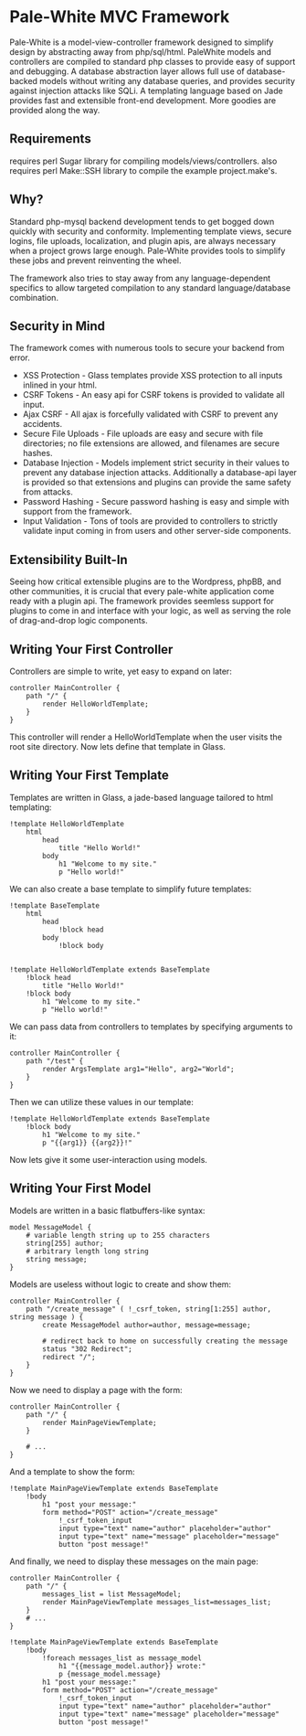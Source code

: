 # Pale-White MVC Framework
Pale-White is a model-view-controller framework designed to simplify design by abstracting away from php/sql/html.
PaleWhite models and controllers are compiled to standard php classes to provide easy of support and debugging.
A database abstraction layer allows full use of database-backed models without writing any database queries,
and provides security against injection attacks like SQLi.
A templating language based on Jade provides fast and extensible front-end development.
More goodies are provided along the way.

## Requirements
requires perl Sugar library for compiling models/views/controllers.
also requires perl Make::SSH library to compile the example project.make's.

## Why?
Standard php-mysql backend development tends to get bogged down quickly with security and conformity.
Implementing template views, secure logins, file uploads, localization, and plugin apis,
are always necessary when a project grows large enough.
Pale-White provides tools to simplify these jobs and prevent reinventing the wheel.

The framework also tries to stay away from any language-dependent specifics to allow
targeted compilation to any standard language/database combination.

## Security in Mind
The framework comes with numerous tools to secure your backend from error.
- XSS Protection - Glass templates provide XSS protection to all inputs inlined in your html.
- CSRF Tokens - An easy api for CSRF tokens is provided to validate all input.
- Ajax CSRF - All ajax is forcefully validated with CSRF to prevent any accidents.
- Secure File Uploads - File uploads are easy and secure with file directories;
no file extensions are allowed, and filenames are secure hashes.
- Database Injection - Models implement strict security in their values to prevent any database injection attacks.
Additionally a database-api layer is provided so that extensions and plugins can provide the same safety from attacks.
- Password Hashing - Secure password hashing is easy and simple with support from the framework.
- Input Validation - Tons of tools are provided to controllers to strictly validate input coming in from users and other server-side components.

## Extensibility Built-In
Seeing how critical extensible plugins are to the Wordpress, phpBB, and other communities,
it is crucial that every pale-white application come ready with a plugin api.
The framework provides seemless support for plugins to come in and interface with your logic,
as well as serving the role of drag-and-drop logic components.

## Writing Your First Controller
Controllers are simple to write, yet easy to expand on later:
```
controller MainController {
	path "/" {
		render HelloWorldTemplate;
	}
}
```
This controller will render a HelloWorldTemplate when the user visits the root site directory.
Now lets define that template in Glass.

## Writing Your First Template
Templates are written in Glass, a jade-based language tailored to html templating:
```
!template HelloWorldTemplate
	html
		head
			title "Hello World!"
		body
			h1 "Welcome to my site."
			p "Hello world!"
```

We can also create a base template to simplify future templates:
```
!template BaseTemplate
	html
		head
			!block head
		body
			!block body


!template HelloWorldTemplate extends BaseTemplate
	!block head
		title "Hello World!"
	!block body
		h1 "Welcome to my site."
		p "Hello world!"
```

We can pass data from controllers to templates by specifying arguments to it:
```
controller MainController {
	path "/test" {
		render ArgsTemplate arg1="Hello", arg2="World";
	}
}
```
Then we can utilize these values in our template:
```
!template HelloWorldTemplate extends BaseTemplate
	!block body
		h1 "Welcome to my site."
		p "{{arg1}} {{arg2}}!"
```
Now lets give it some user-interaction using models.

## Writing Your First Model
Models are written in a basic flatbuffers-like syntax:
```
model MessageModel {
	# variable length string up to 255 characters
	string[255] author;
	# arbitrary length long string
	string message;
}
```
Models are useless without logic to create and show them:
```
controller MainController {
	path "/create_message" ( !_csrf_token, string[1:255] author, string message ) {
		create MessageModel author=author, message=message;

		# redirect back to home on successfully creating the message
		status "302 Redirect";
		redirect "/";
	}
}
```
Now we need to display a page with the form:
```
controller MainController {
	path "/" {
		render MainPageViewTemplate;
	}

	# ...
}
```
And a template to show the form:
```
!template MainPageViewTemplate extends BaseTemplate
	!body
		h1 "post your message:"
		form method="POST" action="/create_message"
			!_csrf_token_input
			input type="text" name="author" placeholder="author"
			input type="text" name="message" placeholder="message"
			button "post message!"
```

And finally, we need to display these messages on the main page:
```
controller MainController {
	path "/" {
		messages_list = list MessageModel;
		render MainPageViewTemplate messages_list=messages_list;
	}
	# ...
}
```

```
!template MainPageViewTemplate extends BaseTemplate
	!body
		!foreach messages_list as message_model
			h1 "{{message_model.author}} wrote:"
			p {message_model.message}
		h1 "post your message:"
		form method="POST" action="/create_message"
			!_csrf_token_input
			input type="text" name="author" placeholder="author"
			input type="text" name="message" placeholder="message"
			button "post message!"
```



